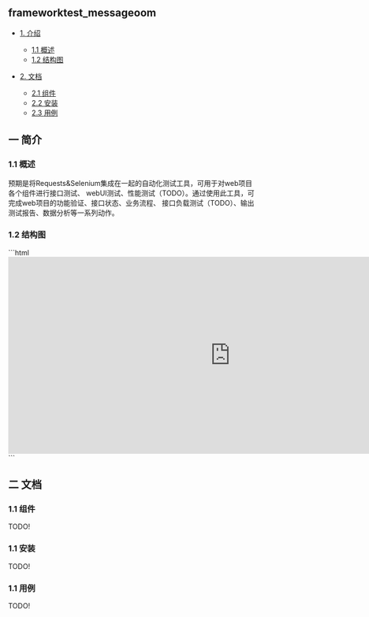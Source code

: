 ## frameworktest_messageoom
* [1. 介绍](#1)
    * [1.1 <span >概述</span>](#1.1)
    * [1.2 <span >结构图</span>](#1.2)

* [2. 文档](#2)
    * [2.1 <span >组件</span>](#2.1)
    * [2.2 <span >安装</span>](#2.2)
    * [2.3 <span >用例</span>](#2.3)



<h2 id="1">一 简介</h2>
<h3 id="1.1">1.1 概述</h3>
预期是将Requests&Selenium集成在一起的自动化测试工具，可用于对web项目各个组件进行接口测试、
webUI测试、性能测试（TODO）。通过使用此工具，可完成web项目的功能验证、接口状态、业务流程、
接口负载测试（TODO）、输出测试报告、数据分析等一系列动作。

<h3 id="1.2">1.2 结构图</h3>
```html
<div>
<iframe id="embed_dom" name="embed_dom" frameborder="0" 
style="display:block;width:900px; height:400px;" 
src="https://www.processon.com/embed/5b274be4e4b0200a8e92ad48">
</iframe>
</div>
```

<h2 id="2">二 文档</h2>
<h3 id="2.1">1.1 组件</h3>
TODO!
<h3 id="2.2">1.1 安装</h3>
TODO!
<h3 id="2.3">1.1 用例</h3>
TODO!
